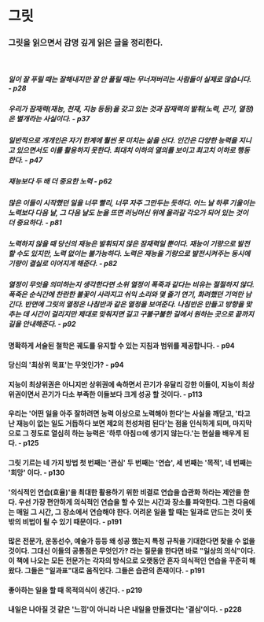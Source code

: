 # 그릿

### 그릿을 읽으면서 감명 깊게 읽은 글을 정리한다.

<br />

##### 일이 잘 푸릴 때는 잘해내지만 잘 안 풀릴 때는 무너져버리는 사람들이 실제로 많습니다. - p28

##### 우리가 잠재력(재능, 천재, 지능 등등)을 갖고 있는 것과 잠재력의 발휘(노력, 끈기, 열정)은 별개라는 사실이다. - p37

##### 일반적으로 개개인은 자기 한계에 훨씬 못 미치는 삶을 산다. 인간은 다양한 능력을 지니고 있으면서도 이를 활용하지 못한다. 최대치 이하의 열의를 보이고 최고치 이하로 행동한다. - p47

##### 재능보다 두 배 더 중요한 노력 - p62

##### 많은 이들이 시작했던 일을 너무 빨리, 너무 자주 그만두는 듯하다. 어느 날 하루 기울이는 노력보다 다음 날, 그 다음 날도 눈을 뜨면 러닝머신 위에 올라갈 각오가 되어 있는 것이 더 중요하다. - p81

##### 노력하지 않을 때 당신의 재능은 발휘되지 않은 잠재력일 뿐이다. 재능이 기량으로 발전할 수도 있지만, 노력 없이는 불가능하다. 노력은 재능을 기량으로 발전시켜주는 동시에 기량이 결실로 이어지게 해준다. - p82

##### 열정이 무엇을 의미하는지 생각한다면 소위 열정이 폭죽과 같다는 비유는 절절하지 않다. 폭죽은 순식간에 찬란한 불꽃이 사라지고 쉬익 소리와 몇 줄기 연기, 화려했던 기억만 남긴다. 반면에 그릿의 열정은 나침반과 같은 열정을 보여준다. 나침반은 만들고 방향을 맞추는 데 시간이 걸리지만 제대로 맞춰지면 길고 구불구불한 길에서 원하는 곳으로 끝까지 길을 안내해준다. - p92

#### 명확하게 서술된 철학은 궤도를 유지할 수 있는 지침과 범위를 제공합니다. - p94

#### 당신의 '최상위 목표'는 무엇인가? - p94

#### 지능이 최상위권은 아니지만 상위권에 속하면서 끈기가 유달리 강한 이들이, 지능이 최상위권이면서 끈기가 다소 부족한 이들보다 크게 성공 할 것이다. - p113

#### 우리는 '어떤 일을 아주 잘하려면 능력 이상으로 노력해야 한다'는 사실을 깨닫고, '타고난 재능이 없는 일도 거듭하다 보면 제2의 천성처럼 된다'는 점을 인식하게 되며, 마지막으로 그 정도로 열심히 하는 능력은 '하루 아침ㅁ에 생기지 않는다.'는 현실을 배우게 된다. - p125

#### 그릿 기르는 네 가지 방법 첫 번째는 '관심' 두 번째는 '연습', 세 번째는 '목적', 네 번째는 '희망' 이다. - p130

#### '의식적인 연습(효율)'을 최대한 활용하기 위한 비결로 연습을 습관화 하라는 제안을 한다. 우선 가장 편안하게 의식적인 연습을 할 수 있는 시간과 장소를 파악한다. 그런 다음에는 매일 그 시간, 그 장소에서 연습해야 한다. 어려운 일을 할 때는 일과로 만드는 것이 뜻밖의 비법이 될 수 있기 때문이다. - p191

#### 많은 전문가, 운동선수, 예술가 등등 왜 성공 했는지 특정 규칙을 기대한다면 찾을 수 없을 것이다. 그대신 이들의 공통점은 무엇인가? 라는 질문을 한다면 바로 "일상의 의식"이다. 이 책에 나오는 모든 전문가는 각자의 방식으로 오랫동안 혼자 의식적인 연습을 꾸준히 해왔다. 그들은 "일과표"대로 움직인다. 그들은 습관의 존재이다. - p191

#### 좋아하는 일을 할 때 목적의식이 생긴다. - p219

#### 내일은 나아질 것 같은 '느낌'이 아니라 나은 내일을 만들겠다는 '결심'이다. - p228
